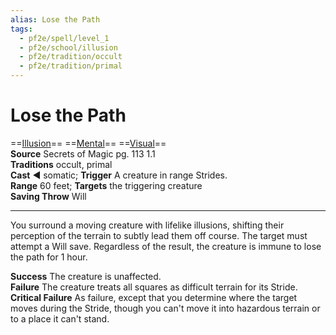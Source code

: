 ```yaml
---
alias: Lose the Path
tags:
  - pf2e/spell/level_1
  - pf2e/school/illusion
  - pf2e/tradition/occult
  - pf2e/tradition/primal
---
```


# Lose the Path

==[Illusion](../../../Traits/Illusion.md)== ==[Mental](../../../Traits/Mental.md)== ==[Visual](../../../Traits/Visual.md)==  
__Source__ Secrets of Magic pg. 113 1.1  
**Traditions** occult, primal  
**Cast** ◄ somatic; **Trigger** A creature in range Strides.  
**Range** 60 feet; **Targets** the triggering creature  
**Saving Throw** Will

---

You surround a moving creature with lifelike illusions, shifting their perception of the terrain to subtly lead them off course. The target must attempt a Will save. Regardless of the result, the creature is immune to lose the path for 1 hour.

**Success** The creature is unaffected.  
**Failure** The creature treats all squares as difficult terrain for its Stride.  
**Critical Failure** As failure, except that you determine where the target moves during the Stride, though you can't move it into hazardous terrain or to a place it can't stand.

